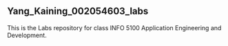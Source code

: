 ## Yang_Kaining_002054603_labs

This is the Labs repository for class INFO 5100 Application Engineering and Development.

